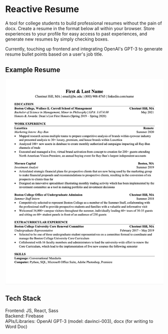 # Reactive Resume

A tool for college students to build professional resumes without the pain of docx. Create a resume in the format below all within your browser. Store experiences to your profile for easy access to past experiences, and generate new resumes by simply checking boxes.

Currently, touching up frontend and integrating OpenAI's GPT-3 to generate resume bullet points based on a user's job title.

## Example Resume
![alt text](https://github.com/emfastic/reactive-resume/blob/development/src/assets/business-resume.png?raw=true)

## Tech Stack
Frontend: JS, React, Sass\
Backend: Firebase\
APIs/Libraries: OpenAI GPT-3 (model: davinci-003), docx (for writing to Word Doc)
